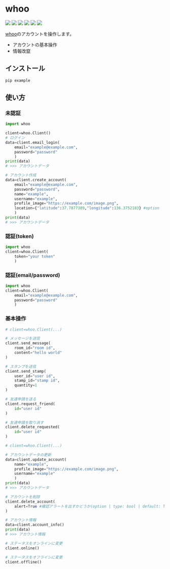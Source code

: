 # whoo

![](https://img.shields.io/github/stars/v1x4y/whoo.svg) ![](https://img.shields.io/github/forks/v1x4y/whoo.svg) ![](https://img.shields.io/github/tag/v1x4y/whoo.svg) ![](https://img.shields.io/github/release/v1x4y/whoo.svg) ![](https://img.shields.io/github/issues/v1x4y/whoo.svg) ![](https://img.shields.io/bower/v/whoo.svg)

[whoo](https://www.wh00.ooo)のアカウントを操作します。

- アカウントの基本操作
- 情報改竄


## インストール

```sh
pip example
```


## 使い方
### 未認証
```py
import whoo

client=whoo.Client()
# ログイン
data=client.email_login(
    email="example@example.com",
    password="password"
    )
print(data)
# >>> アカウントデータ

# アカウント作成
data=client.create_account(
    email="example@example.com",
    password="password",
    name="example",
    username="example",
    profile_image="https://example.com/image.png",
    location={"latitude":37.7877389,"longitude":136.3752183} #option
    )
print(data)
# >>> アカウントデータ
```
### 認証(token)
```py
import whoo
client=whoo.Client(
    token="your token"
    )
```
### 認証(email/password)
```py
import whoo
client=whoo.Client(
    email="example@example.com",
    password="password"
    )
```

### 基本操作
```py
# client=whoo.Client(...)

# メッセージを送信
client.send_message(
    room_id="room id",
    content="hello world"
)

# スタンプを送信
client.send_stamp(
    user_id="user id",
    stamp_id="stamp id",
    quantity=1
)

# 友達申請を送る
client.request_friend(
    id="user id"
)

# 友達申請を取り消す
client.delete_requested(
    id="user id"
)
```
```py
# client=whoo.Client(...)

# アカウントデータの更新
data=client.update_account(
    name="example",
    profile_image="https://example.com/image.png",
    username="example"
    )
print(data)
# >>> アカウントデータ

# アカウントを削除
client.delete_account(
    alert=True #確認アラートを出すかどうか(option | type: bool | default: True)
)

# アカウント情報
data=client.account_info()
print(data)
# >>> アカウント情報

# ステータスをオンラインに変更
client.online()

# ステータスをオフラインに変更 
client.offline()
```

